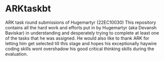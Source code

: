 # ARKtaskbt
ARK task round submissions of Hugemartyr (22EC10030)
This repository contains all the hard work and efforts put in by Hugemartyr (aka Devansh Baviskar) in understanding and desperately trying to complete at least one of the tasks that he was assigned. He would also like to thank ARK for letting him get selected till this stage and hopes his exceptionally haywire coding skills wont overshadow his good critical thinking skills during the evaluation.
